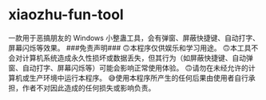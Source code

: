 # xiaozhu-fun-tool
一款用于恶搞朋友的 Windows 小整蛊工具，会有弹窗、屏蔽快捷键、自动打字、屏幕闪烁等效果。
###免责声明###
🙃本程序仅供娱乐和学习用途。
🙃本工具不会对计算机系统造成永久性损坏或数据丢失，但其行为（如屏蔽快捷键、自动弹窗、自动打字、屏幕闪烁等）可能会影响正常使用体验。
🙃请勿在未经允许的计算机或生产环境中运行本程序。
😅使用本程序所产生的任何后果由使用者自行承担，作者不对因此造成的任何损失或影响负责。
